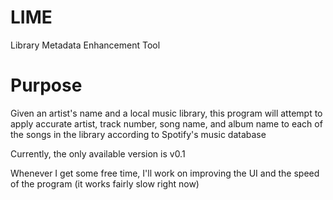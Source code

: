 # LIME
Library Metadata Enhancement Tool

# Purpose
Given an artist's name and a local music library, this program will attempt to apply accurate artist, track number, song name, and album name to each of the songs in the library according to Spotify's music database

Currently, the only available version is v0.1

Whenever I get some free time, I'll work on improving the UI and the speed of the program (it works fairly slow right now)
